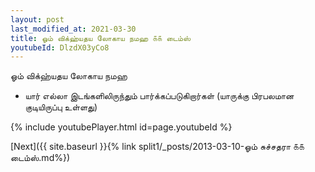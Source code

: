 ```yaml
---
layout: post
last_modified_at: 2021-03-30
title: ஓம் விக்ஹ்யதய லோகாய நமஹ ௧௧ டைம்ஸ்
youtubeId: DlzdX03yCo8
---
```

 
 
 ஓம் விக்ஹ்யதய லோகாய நமஹ  
 
 -  யார் எல்லா இடங்களிலிருந்தும் பார்க்கப்படுகிறார்கள் (யாருக்கு பிரபலமான குடியிருப்பு உள்ளது) 
 
  
 
  
 
 
 
 
 
 


{% include youtubePlayer.html id=page.youtubeId %}
 
[Next]({{ site.baseurl }}{% link  split1/_posts/2013-03-10-ஓம் சுச்சதரா  ௧௧ டைம்ஸ்.md%})
 
